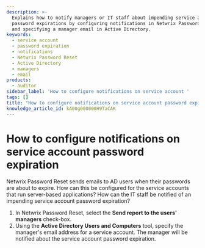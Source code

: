 ```yaml
---
description: >-
  Explains how to notify managers or IT staff about impending service account
  password expirations by configuring notifications in Netwrix Password Reset
  and specifying a manager email in Active Directory.
keywords:
  - service account
  - password expiration
  - notifications
  - Netwrix Password Reset
  - Active Directory
  - managers
  - email
products:
  - auditor
sidebar_label: 'How to configure notifications on service account '
tags: []
title: "How to configure notifications on service account password expiration"
knowledge_article_id: kA00g000000H9TaCAK
---
```


# How to configure notifications on service account password expiration

Netwrix Password Reset sends emails to AD users when their passwords are about to expire. How can this be configured for the service accounts that run server-based applications? How can the IT staff be notified of an impending service account password expiration?

1. In Netwrix Password Reset, select the **Send report to the users' managers** check-box.
2. Using the **Active Directory Users and Computers** tool, specify the manager's email address for a service account. The manager will be notified about the service account password expiration.
